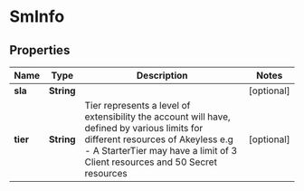 

# SmInfo

## Properties

Name | Type | Description | Notes
------------ | ------------- | ------------- | -------------
**sla** | **String** |  |  [optional]
**tier** | **String** | Tier represents a level of extensibility the account will have, defined by various limits for different resources of Akeyless e.g - A StarterTier may have a limit of 3 Client resources and 50 Secret resources |  [optional]



